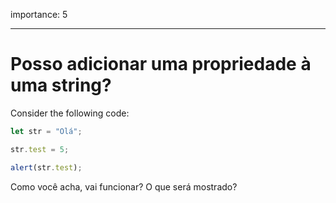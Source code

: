 importance: 5

---

# Posso adicionar uma propriedade à uma string?


Consider the following code:

```js
let str = "Olá";

str.test = 5;

alert(str.test);
```

Como você acha, vai funcionar? O que será mostrado?
